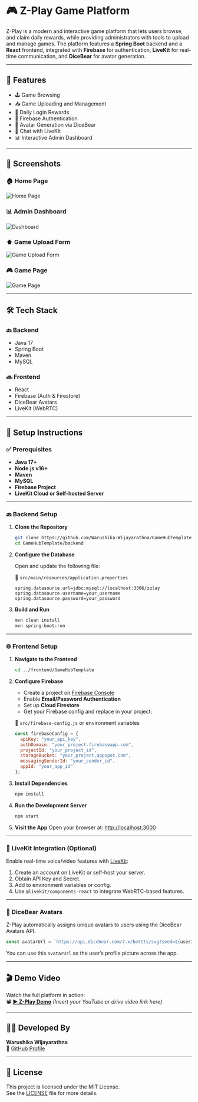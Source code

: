 # 🎮 Z-Play Game Platform

Z-Play is a modern and interactive game platform that lets users browse, and claim daily rewards, while providing administrators with tools to upload and manage games. The platform features a **Spring Boot** backend and a **React** frontend, integrated with **Firebase** for authentication, **LiveKit** for real-time communication, and **DiceBear** for avatar generation.

---

## 🚀 Features

- 🕹️ Game Browsing
- 📥 Game Uploading and Management   
- 🎁 Daily Login Rewards  
- 🔐 Firebase Authentication  
- 🧸 Avatar Generation via DiceBear  
- 🎤 Chat with LiveKit  
- 📊 Interactive Admin Dashboard  

---

## 📸 Screenshots

### 🏠 Home Page  
![Home Page](screenshots/home.png)

### 📊 Admin Dashboard  
![Dashboard](screenshots/dashboard.png)

### ⬆️ Game Upload Form  
![Game Upload Form](screenshots/upload_form.png)

### 🎮 Game Page
![Game Page](screenshots/game_page.png)

---

## 🛠️ Tech Stack

### 🔙 Backend
- Java 17
- Spring Boot
- Maven
- MySQL

### 🔜 Frontend
- React
- Firebase (Auth & Firestore)
- DiceBear Avatars
- LiveKit (WebRTC)

---

## 🧰 Setup Instructions

### ✅ Prerequisites
- **Java 17+**
- **Node.js v16+**
- **Maven**
- **MySQL**
- **Firebase Project**
- **LiveKit Cloud or Self-hosted Server**

---

### 🔙 Backend Setup

1. **Clone the Repository**
   ```bash
   git clone https://github.com/Warushika-Wijayarathna/GameHubTemplate.git
   cd GameHubTemplate/backend
   ```

2. **Configure the Database**

   Open and update the following file:

   📄 `src/main/resources/application.properties`
   ```properties
   spring.datasource.url=jdbc:mysql://localhost:3306/zplay
   spring.datasource.username=your_username
   spring.datasource.password=your_password
   ```

3. **Build and Run**
   ```bash
   mvn clean install
   mvn spring-boot:run
   ```

---

### 🌐 Frontend Setup

1. **Navigate to the Frontend**
   ```bash
   cd ../frontend/GameHubTemplate
   ```

2. **Configure Firebase**

   - Create a project on [Firebase Console](https://console.firebase.google.com/)
   - Enable **Email/Password Authentication**
   - Set up **Cloud Firestore**
   - Get your Firebase config and replace in your project:
   
   📄 `src/firebase-config.js` or environment variables

   ```js
   const firebaseConfig = {
     apiKey: "your_api_key",
     authDomain: "your_project.firebaseapp.com",
     projectId: "your_project_id",
     storageBucket: "your_project.appspot.com",
     messagingSenderId: "your_sender_id",
     appId: "your_app_id"
   };
   ```

3. **Install Dependencies**
   ```bash
   npm install
   ```

4. **Run the Development Server**
   ```bash
   npm start
   ```

5. **Visit the App**
   Open your browser at: [http://localhost:3000](http://localhost:3000)

---

### 🎤 LiveKit Integration (Optional)

Enable real-time voice/video features with [LiveKit](https://livekit.io/):

1. Create an account on LiveKit or self-host your server.
2. Obtain API Key and Secret.
3. Add to environment variables or config.
4. Use `@livekit/components-react` to integrate WebRTC-based features.

---

### 🧸 DiceBear Avatars

Z-Play automatically assigns unique avatars to users using the DiceBear Avatars API.

```ts
const avatarUrl = `https://api.dicebear.com/7.x/bottts/svg?seed=${userId}`;
```

You can use this `avatarUrl` as the user’s profile picture across the app.

---

## 🎬 Demo Video

Watch the full platform in action:  
📽️ **[▶️ Z-Play Demo](#)** *(Insert your YouTube or drive video link here)*

---

## 👨‍💻 Developed By

**Warushika Wijayarathna**  
🔗 [GitHub Profile](https://github.com/Warushika-Wijayarathna)

---

## 📄 License

This project is licensed under the MIT License.  
See the [LICENSE](LICENSE) file for more details.
